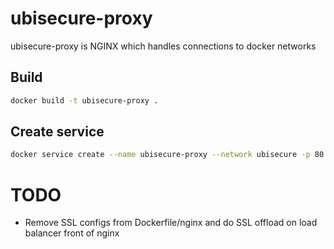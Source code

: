 # ubisecure-proxy
ubisecure-proxy is NGINX which handles connections to docker networks

## Build
```bash
docker build -t ubisecure-proxy .
```

## Create service
```bash
docker service create --name ubisecure-proxy --network ubisecure -p 80:80 -p 443:443 ubisecure-proxy
```

# TODO
* Remove SSL configs from Dockerfile/nginx and do SSL offload on load balancer front of nginx